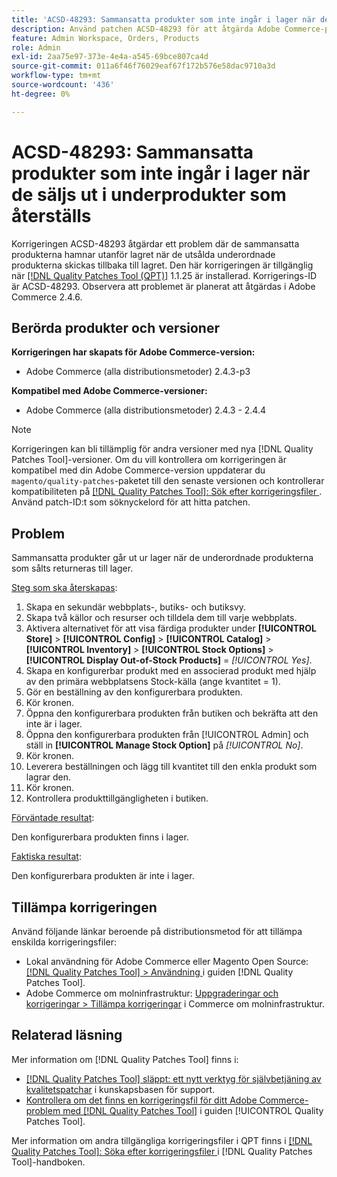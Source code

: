 ```yaml
---
title: 'ACSD-48293: Sammansatta produkter som inte ingår i lager när de säljs ut i underprodukter som återställs'
description: Använd patchen ACSD-48293 för att åtgärda Adobe Commerce-problemet där de sammansatta produkterna hamnar utanför lagret när de utsålda underordnade produkterna skickas tillbaka till lagret.
feature: Admin Workspace, Orders, Products
role: Admin
exl-id: 2aa75e97-373e-4e4a-a545-69bce807ca4d
source-git-commit: 011a6f46f76029eaf67f172b576e58dac9710a3d
workflow-type: tm+mt
source-wordcount: '436'
ht-degree: 0%

---
```


# ACSD-48293: Sammansatta produkter som inte ingår i lager när de säljs ut i underprodukter som återställs

Korrigeringen ACSD-48293 åtgärdar ett problem där de sammansatta produkterna hamnar utanför lagret när de utsålda underordnade produkterna skickas tillbaka till lagret. Den här korrigeringen är tillgänglig när [[!DNL Quality Patches Tool (QPT)]](https://experienceleague.adobe.com/en/docs/commerce-operations/tools/quality-patches-tool/quality-patches-tool-to-self-serve-quality-patches) 1.1.25 är installerad. Korrigerings-ID är ACSD-48293. Observera att problemet är planerat att åtgärdas i Adobe Commerce 2.4.6.

## Berörda produkter och versioner

**Korrigeringen har skapats för Adobe Commerce-version:**

* Adobe Commerce (alla distributionsmetoder) 2.4.3-p3

**Kompatibel med Adobe Commerce-versioner:**

* Adobe Commerce (alla distributionsmetoder) 2.4.3 - 2.4.4

>[!NOTE]
>
>Korrigeringen kan bli tillämplig för andra versioner med nya [!DNL Quality Patches Tool]-versioner. Om du vill kontrollera om korrigeringen är kompatibel med din Adobe Commerce-version uppdaterar du `magento/quality-patches`-paketet till den senaste versionen och kontrollerar kompatibiliteten på [[!DNL Quality Patches Tool]: Sök efter korrigeringsfiler ](https://experienceleague.adobe.com/tools/commerce-quality-patches/index.html). Använd patch-ID:t som söknyckelord för att hitta patchen.

## Problem

Sammansatta produkter går ut ur lager när de underordnade produkterna som sålts returneras till lager.

<u>Steg som ska återskapas</u>:

1. Skapa en sekundär webbplats-, butiks- och butiksvy.
1. Skapa två källor och resurser och tilldela dem till varje webbplats.
1. Aktivera alternativet för att visa färdiga produkter under **[!UICONTROL Store]** > **[!UICONTROL Config]** > **[!UICONTROL Catalog]** > **[!UICONTROL Inventory]** > **[!UICONTROL Stock Options]** > **[!UICONTROL Display Out-of-Stock Products]** = *[!UICONTROL Yes]*.
1. Skapa en konfigurerbar produkt med en associerad produkt med hjälp av den primära webbplatsens Stock-källa (ange kvantitet = 1).
1. Gör en beställning av den konfigurerbara produkten.
1. Kör kronen.
1. Öppna den konfigurerbara produkten från butiken och bekräfta att den inte är i lager.
1. Öppna den konfigurerbara produkten från [!UICONTROL Admin] och ställ in **[!UICONTROL Manage Stock Option]** på *[!UICONTROL No]*.
1. Kör kronen.
1. Leverera beställningen och lägg till kvantitet till den enkla produkt som lagrar den.
1. Kör kronen.
1. Kontrollera produkttillgängligheten i butiken.

<u>Förväntade resultat</u>:

Den konfigurerbara produkten finns i lager.

<u>Faktiska resultat</u>:

Den konfigurerbara produkten är inte i lager.

## Tillämpa korrigeringen

Använd följande länkar beroende på distributionsmetod för att tillämpa enskilda korrigeringsfiler:

* Lokal användning för Adobe Commerce eller Magento Open Source: [[!DNL Quality Patches Tool] > Användning ](/help/tools/quality-patches-tool/usage.md) i guiden [!DNL Quality Patches Tool].
* Adobe Commerce om molninfrastruktur: [Uppgraderingar och korrigeringar > Tillämpa korrigeringar](https://experienceleague.adobe.com/docs/commerce-cloud-service/user-guide/develop/upgrade/apply-patches.html) i Commerce om molninfrastruktur.

## Relaterad läsning

Mer information om [!DNL Quality Patches Tool] finns i:

* [[!DNL Quality Patches Tool] släppt: ett nytt verktyg för självbetjäning av kvalitetspatchar](https://experienceleague.adobe.com/en/docs/commerce-operations/tools/quality-patches-tool/quality-patches-tool-to-self-serve-quality-patches) i kunskapsbasen för support.
* [Kontrollera om det finns en korrigeringsfil för ditt Adobe Commerce-problem med  [!DNL Quality Patches Tool]](/help/tools/quality-patches-tool/patches-available-in-qpt/check-patch-for-magento-issue-with-magento-quality-patches.md) i guiden [!UICONTROL Quality Patches Tool].


Mer information om andra tillgängliga korrigeringsfiler i QPT finns i [[!DNL Quality Patches Tool]: Söka efter korrigeringsfiler ](https://experienceleague.adobe.com/tools/commerce-quality-patches/index.html) i [!DNL Quality Patches Tool]-handboken.
